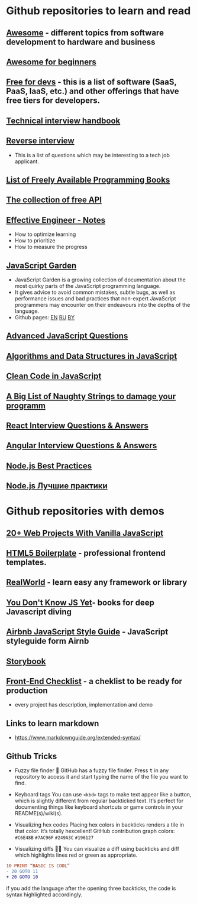 # Github repositories to learn and read

## [Awesome](https://github.com/sindresorhus/awesome) - different topics from software development to hardware and business

## [Awesome for beginners](https://github.com/MunGell/awesome-for-beginners)

## [Free for devs](https://github.com/ripienaar/free-for-dev) - this is a list of software (SaaS, PaaS, IaaS, etc.) and other offerings that have free tiers for developers.

## [Technical interview handbook](https://github.com/yangshun/tech-interview-handbook)

## [Reverse interview](https://github.com/viraptor/reverse-interview)

- This is a list of questions which may be interesting to a tech job applicant.

## [List of Freely Available Programming Books](https://github.com/EbookFoundation/free-programming-books)

## [The collection of free API](https://github.com/public-apis/public-apis)

## [Effective Engineer - Notes](https://gist.github.com/rondy/af1dee1d28c02e9a225ae55da2674a6f)

- How to optimize learning
- How to prioritize
- How to measure the progress

## [JavaScript Garden](https://github.com/BonsaiDen/JavaScript-Garden)

- JavaScript Garden is a growing collection of documentation about the most quirky parts of the JavaScript programming language.
- It gives advice to avoid common mistakes, subtle bugs, as well as performance issues and bad practices
  that non-expert JavaScript programmers may encounter on their endeavours into the depths of the language.
- Github pages:
  [EN](https://bonsaiden.github.io/JavaScript-Garden/)
  [RU](https://bonsaiden.github.io/JavaScript-Garden/ru/)
  [BY](https://bonsaiden.github.io/JavaScript-Garden/by/)

## [Advanced JavaScript Questions](https://github.com/lydiahallie/javascript-questions)

## [Algorithms and Data Structures in JavaScript](https://github.com/trekhleb/javascript-algorithms)

## [Clean Code in JavaScript](https://github.com/ryanmcdermott/clean-code-javascript)

## [A Big List of Naughty Strings to damage your programm](https://github.com/minimaxir/big-list-of-naughty-strings)

## [React Interview Questions & Answers](https://github.com/sudheerj/reactjs-interview-questions)

## [Angular Interview Questions & Answers](https://github.com/sudheerj/angular-interview-questions)

## [Node.js Best Practices](https://github.com/goldbergyoni/nodebestpractices/blob/master/README.md)
## [Node.js Лучшие практики](https://github.com/goldbergyoni/nodebestpractices/blob/master/README.russian.md)

# Github repositories with demos

## [20+ Web Projects With Vanilla JavaScript](https://github.com/bradtraversy/vanillawebprojects)

## [HTML5 Boilerplate](https://github.com/h5bp/html5-boilerplate) - professional frontend templates.

## [RealWorld](https://github.com/gothinkster/realworld) - learn easy any framework or library

## [You Don't Know JS Yet](https://github.com/getify/You-Dont-Know-JS)- books for deep Javascript diving

## [Airbnb JavaScript Style Guide](https://github.com/airbnb/javascript) - JavaScript styleguide form Airnb

## [Storybook](https://github.com/storybookjs/storybook)

## [Front-End Checklist](https://github.com/thedaviddias/Front-End-Checklist) - a cheklist to be ready for production

- every project has description, implementation and demo

## Links to learn markdown

- https://www.markdownguide.org/extended-syntax/

## Github Tricks
* Fuzzy file finder 🔎
GitHub has a fuzzy file finder. 
Press <kbd>t</kbd> in any repository to access it and start typing the name of the file you want to find. 

* Keyboard tags
You can use `<kbd>` tags to make text appear like a button, which is slightly different from regular backticked text. 
It’s perfect for documenting things like keyboard shortcuts or game controls in your README(s)/wiki(s).
  
* Visualizing hex codes
Placing hex colors in backticks renders a tile in that color. It’s totally hexcellent!
GitHub contribution graph colors: `#C6E48B` `#7AC96F` `#249A3C` `#196127`

* Visualizing diffs 🧡💚
You can visualize a diff using backticks and diff which highlights lines red or green as appropriate.

```diff
10 PRINT “BASIC IS COOL”
- 20 GOTO 11
+ 20 GOTO 10
```  

if you add the language after the opening three backticks, the code is syntax highlighted accordingly.

